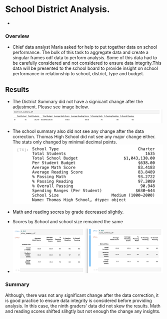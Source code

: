 # School  District Analysis.
-

### Overview

- Chief data analyst Maria asked for help to put together data on school performance. The bulk of this task to aggregate data and create a singular frames odf data to perform analysis.
Some of this data had to be carefully considered and not considered  to ensure data integrity.This data will be presented  to the school board to provide insight on school performance in relationship to school, district, type and budget. 

## Results
- The District Summary did not have a signicant change after the adjustment. Please see image below.   
![](./Resources/district_summary.png)

- The school summary also did not see any change after the data correction. Thomas High School did not see any major change either. The stats only changed by minimal decimal points. 
 ![](./Resources/Thomas_hs.png)

 - Math and reading socres  by grade decreased slightly.
 - Scores by School and school size remained the same
 -  ![](./Resources/school_size.png)

### Summary

Although, there was not any significant change after the data correction, it is good practice to ensure data integrity is considered before providing analysis. In this case, the ninth graders' data did not skew the results. Math and reading scores shifted slihgtly but not enough the change any insights.
